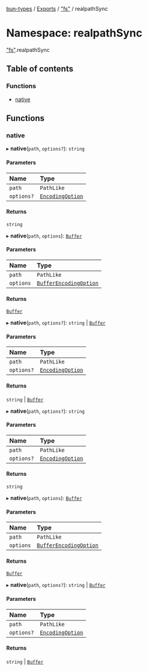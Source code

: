 [bun-types](https://oven-sh.github.io/bun-types/README.md) / [Exports](https://oven-sh.github.io/bun-types/modules.md) / ["fs"](https://oven-sh.github.io/bun-types/modules/fs_.md) / realpathSync

# Namespace: realpathSync

["fs"](https://oven-sh.github.io/bun-types/modules/fs_.md).realpathSync

## Table of contents

### Functions

- [native](https://oven-sh.github.io/bun-types/modules/fs_.realpathSync.md#native)

## Functions

### native

▸ **native**(`path`, `options?`): `string`

#### Parameters

| Name | Type |
| :------ | :------ |
| `path` | `PathLike` |
| `options?` | [`EncodingOption`](https://oven-sh.github.io/bun-types/modules/fs_.md#encodingoption) |

#### Returns

`string`

▸ **native**(`path`, `options`): [`Buffer`](https://oven-sh.github.io/bun-types/modules/buffer_.md#buffer)

#### Parameters

| Name | Type |
| :------ | :------ |
| `path` | `PathLike` |
| `options` | [`BufferEncodingOption`](https://oven-sh.github.io/bun-types/interfaces/BufferEncodingOption.md) |

#### Returns

[`Buffer`](https://oven-sh.github.io/bun-types/modules/buffer_.md#buffer)

▸ **native**(`path`, `options?`): `string` \| [`Buffer`](https://oven-sh.github.io/bun-types/modules/buffer_.md#buffer)

#### Parameters

| Name | Type |
| :------ | :------ |
| `path` | `PathLike` |
| `options?` | [`EncodingOption`](https://oven-sh.github.io/bun-types/modules/fs_.md#encodingoption) |

#### Returns

`string` \| [`Buffer`](https://oven-sh.github.io/bun-types/modules/buffer_.md#buffer)

▸ **native**(`path`, `options?`): `string`

#### Parameters

| Name | Type |
| :------ | :------ |
| `path` | `PathLike` |
| `options?` | [`EncodingOption`](https://oven-sh.github.io/bun-types/modules/fs_.md#encodingoption) |

#### Returns

`string`

▸ **native**(`path`, `options`): [`Buffer`](https://oven-sh.github.io/bun-types/modules/buffer_.md#buffer)

#### Parameters

| Name | Type |
| :------ | :------ |
| `path` | `PathLike` |
| `options` | [`BufferEncodingOption`](https://oven-sh.github.io/bun-types/interfaces/BufferEncodingOption.md) |

#### Returns

[`Buffer`](https://oven-sh.github.io/bun-types/modules/buffer_.md#buffer)

▸ **native**(`path`, `options?`): `string` \| [`Buffer`](https://oven-sh.github.io/bun-types/modules/buffer_.md#buffer)

#### Parameters

| Name | Type |
| :------ | :------ |
| `path` | `PathLike` |
| `options?` | [`EncodingOption`](https://oven-sh.github.io/bun-types/modules/fs_.md#encodingoption) |

#### Returns

`string` \| [`Buffer`](https://oven-sh.github.io/bun-types/modules/buffer_.md#buffer)
